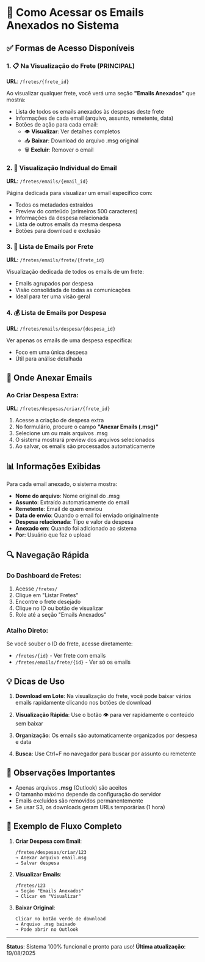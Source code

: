 # 📧 Como Acessar os Emails Anexados no Sistema

## ✅ Formas de Acesso Disponíveis

### 1. 📋 **Na Visualização do Frete** (PRINCIPAL)
**URL**: `/fretes/{frete_id}`

Ao visualizar qualquer frete, você verá uma seção **"Emails Anexados"** que mostra:
- Lista de todos os emails anexados às despesas deste frete
- Informações de cada email (arquivo, assunto, remetente, data)
- Botões de ação para cada email:
  - 👁️ **Visualizar**: Ver detalhes completos
  - 📥 **Baixar**: Download do arquivo .msg original
  - 🗑️ **Excluir**: Remover o email

### 2. 📧 **Visualização Individual do Email**
**URL**: `/fretes/emails/{email_id}`

Página dedicada para visualizar um email específico com:
- Todos os metadados extraídos
- Preview do conteúdo (primeiros 500 caracteres)
- Informações da despesa relacionada
- Lista de outros emails da mesma despesa
- Botões para download e exclusão

### 3. 📁 **Lista de Emails por Frete**
**URL**: `/fretes/emails/frete/{frete_id}`

Visualização dedicada de todos os emails de um frete:
- Emails agrupados por despesa
- Visão consolidada de todas as comunicações
- Ideal para ter uma visão geral

### 4. 💰 **Lista de Emails por Despesa**
**URL**: `/fretes/emails/despesa/{despesa_id}`

Ver apenas os emails de uma despesa específica:
- Foco em uma única despesa
- Útil para análise detalhada

## 🎯 Onde Anexar Emails

### Ao Criar Despesa Extra:
**URL**: `/fretes/despesas/criar/{frete_id}`

1. Acesse a criação de despesa extra
2. No formulário, procure o campo **"Anexar Emails (.msg)"**
3. Selecione um ou mais arquivos .msg
4. O sistema mostrará preview dos arquivos selecionados
5. Ao salvar, os emails são processados automaticamente

## 📊 Informações Exibidas

Para cada email anexado, o sistema mostra:
- **Nome do arquivo**: Nome original do .msg
- **Assunto**: Extraído automaticamente do email
- **Remetente**: Email de quem enviou
- **Data de envio**: Quando o email foi enviado originalmente
- **Despesa relacionada**: Tipo e valor da despesa
- **Anexado em**: Quando foi adicionado ao sistema
- **Por**: Usuário que fez o upload

## 🔍 Navegação Rápida

### Do Dashboard de Fretes:
1. Acesse `/fretes/`
2. Clique em "Listar Fretes"
3. Encontre o frete desejado
4. Clique no ID ou botão de visualizar
5. Role até a seção "Emails Anexados"

### Atalho Direto:
Se você souber o ID do frete, acesse diretamente:
- `/fretes/{id}` - Ver frete com emails
- `/fretes/emails/frete/{id}` - Ver só os emails

## 💡 Dicas de Uso

1. **Download em Lote**: Na visualização do frete, você pode baixar vários emails rapidamente clicando nos botões de download

2. **Visualização Rápida**: Use o botão 👁️ para ver rapidamente o conteúdo sem baixar

3. **Organização**: Os emails são automaticamente organizados por despesa e data

4. **Busca**: Use Ctrl+F no navegador para buscar por assunto ou remetente

## 🚨 Observações Importantes

- Apenas arquivos **.msg** (Outlook) são aceitos
- O tamanho máximo depende da configuração do servidor
- Emails excluídos são removidos permanentemente
- Se usar S3, os downloads geram URLs temporárias (1 hora)

## 📝 Exemplo de Fluxo Completo

1. **Criar Despesa com Email**:
   ```
   /fretes/despesas/criar/123
   → Anexar arquivo email.msg
   → Salvar despesa
   ```

2. **Visualizar Emails**:
   ```
   /fretes/123
   → Seção "Emails Anexados"
   → Clicar em "Visualizar"
   ```

3. **Baixar Original**:
   ```
   Clicar no botão verde de download
   → Arquivo .msg baixado
   → Pode abrir no Outlook
   ```

---

**Status**: Sistema 100% funcional e pronto para uso!
**Última atualização**: 19/08/2025